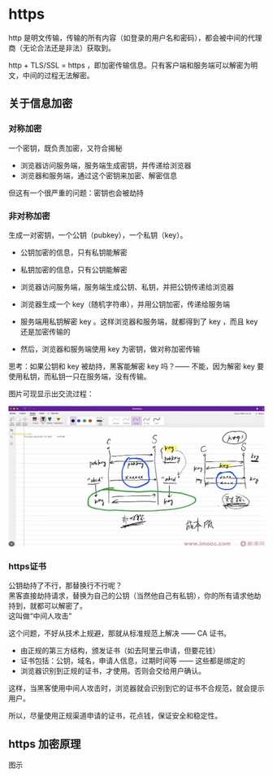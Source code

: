 # https

http 是明文传输，传输的所有内容（如登录的用户名和密码），都会被中间的代理商（无论合法还是非法）获取到。

http + TLS/SSL = https ，即加密传输信息。只有客户端和服务端可以解密为明文，中间的过程无法解密。

## 关于信息加密

### 对称加密

一个密钥，既负责加密，又符合揭秘

- 浏览器访问服务端，服务端生成密钥，并传递给浏览器
- 浏览器和服务端，通过这个密钥来加密、解密信息

但这有一个很严重的问题：密钥也会被劫持

### 非对称加密

生成一对密钥，一个公钥（pubkey），一个私钥（key）。
- 公钥加密的信息，只有私钥能解密
- 私钥加密的信息，只有公钥能解密

- 浏览器访问服务端，服务端生成公钥、私钥，并把公钥传递给浏览器
- 浏览器生成一个 key（随机字符串），并用公钥加密，传递给服务端
- 服务端用私钥解密 key 。这样浏览器和服务端，就都得到了 key ，而且 key 还是加密传输的
- 然后，浏览器和服务端使用 key 为密钥，做对称加密传输

思考：如果公钥和 key 被劫持，黑客能解密 key 吗？—— 不能，因为解密 key 要使用私钥，而私钥一只在服务端，没有传输。

图片可现显示出交流过程：

![](./img/bg1.jpg)

###  https证书

公钥劫持了不行，那替换行不行呢？<br>
黑客直接劫持请求，替换为自己的公钥（当然他自己有私钥），你的所有请求他劫持到，就都可以解密了。<br>
这叫做“中间人攻击”

这个问题，不好从技术上规避，那就从标准规范上解决 —— CA 证书。
- 由正规的第三方结构，颁发证书（如去阿里云申请，但要花钱）
- 证书包括：公钥，域名，申请人信息，过期时间等 —— 这些都是绑定的
- 浏览器识别到正规的证书，才使用。否则会交给用户确认。

这样，当黑客使用中间人攻击时，浏览器就会识别到它的证书不合规范，就会提示用户。

所以，尽量使用正规渠道申请的证书，花点钱，保证安全和稳定性。

## https 加密原理

图示